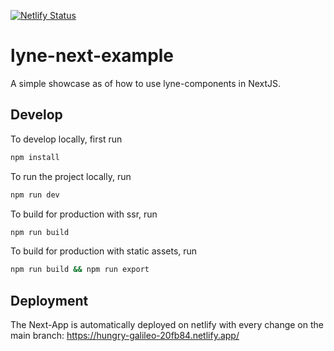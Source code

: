 [![Netlify Status](https://api.netlify.com/api/v1/badges/f73a6755-c47c-4ff0-ae6a-972df828ddf1/deploy-status)](https://app.netlify.com/sites/hungry-galileo-20fb84/deploys)

# lyne-next-example

A simple showcase as of how to use lyne-components in NextJS.

## Develop

To develop locally, first run

```bash
npm install
```

To run the project locally, run

```bash
npm run dev
```

To build for production with ssr, run

```bash
npm run build
```

To build for production with static assets, run

```bash
npm run build && npm run export
```

## Deployment

The Next-App is automatically deployed on netlify with every change on the main branch:
https://hungry-galileo-20fb84.netlify.app/
